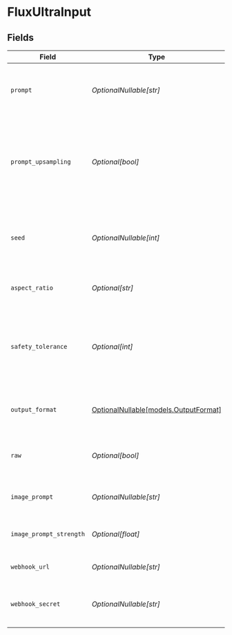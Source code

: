 # FluxUltraInput


## Fields

| Field                                                                                                                   | Type                                                                                                                    | Required                                                                                                                | Description                                                                                                             | Example                                                                                                                 |
| ----------------------------------------------------------------------------------------------------------------------- | ----------------------------------------------------------------------------------------------------------------------- | ----------------------------------------------------------------------------------------------------------------------- | ----------------------------------------------------------------------------------------------------------------------- | ----------------------------------------------------------------------------------------------------------------------- |
| `prompt`                                                                                                                | *OptionalNullable[str]*                                                                                                 | :heavy_minus_sign:                                                                                                      | The prompt to use for image generation.                                                                                 | A beautiful landscape with mountains and a lake                                                                         |
| `prompt_upsampling`                                                                                                     | *Optional[bool]*                                                                                                        | :heavy_minus_sign:                                                                                                      | Whether to perform upsampling on the prompt. If active, automatically modifies the prompt for more creative generation. |                                                                                                                         |
| `seed`                                                                                                                  | *OptionalNullable[int]*                                                                                                 | :heavy_minus_sign:                                                                                                      | Optional seed for reproducibility. If not provided, a random seed will be used.                                         | 42                                                                                                                      |
| `aspect_ratio`                                                                                                          | *Optional[str]*                                                                                                         | :heavy_minus_sign:                                                                                                      | Aspect ratio of the image between 21:9 and 9:21                                                                         |                                                                                                                         |
| `safety_tolerance`                                                                                                      | *Optional[int]*                                                                                                         | :heavy_minus_sign:                                                                                                      | Tolerance level for input and output moderation. Between 0 and 6, 0 being most strict, 6 being least strict.            | 2                                                                                                                       |
| `output_format`                                                                                                         | [OptionalNullable[models.OutputFormat]](../models/outputformat.md)                                                      | :heavy_minus_sign:                                                                                                      | Output format for the generated image. Can be 'jpeg' or 'png'.                                                          |                                                                                                                         |
| `raw`                                                                                                                   | *Optional[bool]*                                                                                                        | :heavy_minus_sign:                                                                                                      | Generate less processed, more natural-looking images                                                                    | false                                                                                                                   |
| `image_prompt`                                                                                                          | *OptionalNullable[str]*                                                                                                 | :heavy_minus_sign:                                                                                                      | Optional image to remix in base64 format                                                                                |                                                                                                                         |
| `image_prompt_strength`                                                                                                 | *Optional[float]*                                                                                                       | :heavy_minus_sign:                                                                                                      | Blend between the prompt and the image prompt                                                                           |                                                                                                                         |
| `webhook_url`                                                                                                           | *OptionalNullable[str]*                                                                                                 | :heavy_minus_sign:                                                                                                      | URL to receive webhook notifications                                                                                    |                                                                                                                         |
| `webhook_secret`                                                                                                        | *OptionalNullable[str]*                                                                                                 | :heavy_minus_sign:                                                                                                      | Optional secret for webhook signature verification                                                                      |                                                                                                                         |